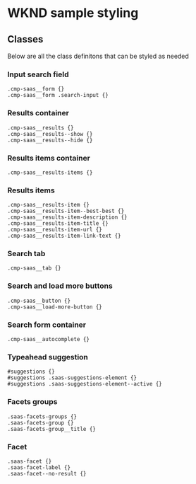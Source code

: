 # WKND sample styling

## Classes

Below are all the class definitons that can be styled as needed

### Input search field

```
.cmp-saas__form {}
.cmp-saas__form .search-input {}
```

### Results container

```
.cmp-saas__results {}
.cmp-saas__results--show {}
.cmp-saas__results--hide {}
```

### Results items container

```
.cmp-saas__results-items {}
```

### Results items

```
.cmp-saas__results-item {}
.cmp-saas__results-item--best-best {}
.cmp-saas__results-item-description {}
.cmp-saas__results-item-title {}
.cmp-saas__results-item-url {}
.cmp-saas__results-item-link-text {}
```

### Search tab

```
.cmp-saas__tab {}
```

### Search and load more buttons

```
.cmp-saas__button {}
.cmp-saas__load-more-button {}
```

### Search form container

```
.cmp-saas__autocomplete {}
```

### Typeahead suggestion

```
#suggestions {}
#suggestions .saas-suggestions-element {}
#suggestions .saas-suggestions-element--active {}
```

### Facets groups

```
.saas-facets-groups {}
.saas-facets-group {}
.saas-facets-group__title {}
```

### Facet

```
.saas-facet {}
.saas-facet-label {}
.saas-facet--no-result {}
```
